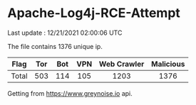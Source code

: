 
# Apache-Log4j-RCE-Attempt

Last update : 12/21/2021 02:00:06 UTC

The file contains 1376 unique ip.

| Flag | Tor | Bot | VPN | Web Crawler | Malicious |
| :-:  | :-: | :-: | :-: | :-:         | :-:       |
| Total| 503  | 114  | 105  | 1203          | 1376        |

Getting from https://www.greynoise.io api.
